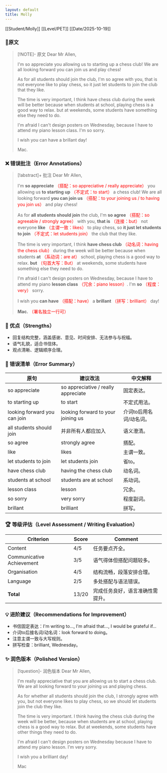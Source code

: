 ```yaml
---
layout: default
title: Molly
---
```


[[Student/Molly]]
[[Level/PET]]
[[Date/2025-10-19]]

### 📝原文

> [!NOTE]- 原文
> Dear Mr Allen,
>
> I'm so appreciate you allowing us to starting up a chess club! We are all looking forward you can join us and play chess!
>
> As for all students should join the club, I'm so agree with you, that is not everyone like to play chess, so it just let students to join the club that they like.
>
> The time is very important, I think have chess club during the week will be better because when students at school, playing chess is a good way to relax. but at weekends, some students have something else they need to do.
>
> I'm afraid I can't design posters on Wednesday, because I have to attend my piano lesson class. I'm so sorry.
>
> I wish you can have a brillant day!
>
> Mac.

### ❌ 错误批注（Error Annotations）

> [!abstract]+ 批注
> Dear Mr Allen,
>
> I'm **so appreciate** <span style="color:red">（搭配：so appreciative / really appreciate）</span> you allowing us **to starting up** <span style="color:red">（不定式：to start）</span> a chess club! We are all looking forward **you can join us** <span style="color:red">（搭配：to your joining us / to having you join us）</span> and play chess!
>
> As for **all students should join** the club, I'm **so agree** <span style="color:red">（搭配：so agreeable / strongly agree）</span> with you, **that is** <span style="color:red">（连接：but）</span> not everyone **like** <span style="color:red">（主谓一致：likes）</span> to play chess, so **it just let students to join** <span style="color:red">（不定式：let students join）</span> the club that they like.
>
> The time is very important, I think **have chess club** <span style="color:red">（动名词：having the chess club）</span> during the week will be better because when students **at** <span style="color:red">（系动词：are at）</span> school, playing chess is a good way to relax. **but** <span style="color:red">（句首大写：But）</span> at weekends, some students have something else they need to do.
>
> I'm afraid I can't design posters on Wednesday, because I have to attend my piano **lesson class** <span style="color:red">（冗余：piano lesson）</span>. I'm **so** <span style="color:red">（程度：very）</span> sorry.
>
> I wish you **can have** <span style="color:red">（搭配：have）</span> a **brillant** <span style="color:red">（拼写：brilliant）</span> day!
>
> **Mac.** <span style="color:red">（署名独立一行可）</span>

### 🌟 优点（Strengths）
- 回复结构完整，涵盖感谢、意见、时间安排、无法参与与祝福。
- 语气礼貌，适合书信体。
- 观点清晰、逻辑顺序合理。

### 🧾 错误清单（Error Summary）
| 原句 | 建议改法 | 中文解释 |
|------|-----------|-----------|
| so appreciate | so appreciative / really appreciate | 固定表达。
| to starting up | to start | 不定式用法。
| looking forward you can join | looking forward to your joining us | 介词to后用名词/动名词。
| all students should join | 并非所有人都应加入 | 语义澄清。
| so agree | strongly agree | 搭配。
| like | likes | 主谓一致。
| let students to join | let students join | 省to。
| have chess club | having the chess club | 动名词。
| students at school | students are at school | 系动词。
| lesson class | lesson | 冗余。
| so sorry | very sorry | 程度副词。
| brillant | brilliant | 拼写。

### 🏆 等级评估（Level Assessment / Writing Evaluation）

| Criterion | Score | Comment |
|------------|--------|----------|
| Content | 4/5 | 任务要点齐全。
| Communicative Achievement | 3/5 | 语气得体但搭配问题较多。
| Organisation | 4/5 | 结构流畅，段落安排合理。
| Language | 2/5 | 多处搭配与语法错误。
| **Total** | 13/20 | 完成任务良好，语言准确性需提升。

### 💡 进阶建议（Recommendations for Improvement）
- 书信固定表达：I'm writing to..., I'm afraid that..., I would be grateful if...
- 介词to后接名词/动名词：look forward to doing。
- 注意主谓一致与大写规则。
- 拼写检查：brilliant, Wednesday。

### ✨ 润色版本（Polished Version）
> [!question]- 润色版本
> Dear Mr Allen,
>
> I'm really appreciative that you are allowing us to start a chess club. We are all looking forward to your joining us and playing chess.
>
> As for whether all students should join the club, I strongly agree with you, but not everyone likes to play chess, so we should let students join the club they like.
>
> The time is very important. I think having the chess club during the week will be better, because when students are at school, playing chess is a good way to relax. But at weekends, some students have other things they need to do.
>
> I'm afraid I can't design posters on Wednesday because I have to attend my piano lesson. I'm very sorry.
>
> I wish you a brilliant day!
>
> Mac


